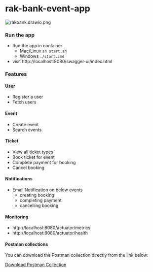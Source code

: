 # rak-bank-event-app

![rakbank.drawio.png](..%2F..%2FOneDrive%2FDesktop%2Ftemp%2Frakbank.drawio.png)

### Run the app
- Run the app in container 
  - Mac/Linux `sh start.sh`
  - Windows `./start.cmd`
- visit http://localhost:8080/swagger-ui/index.html

### Features
  #### User
  - Register a user
  - Fetch users
  
  #### Event
  - Create event
  - Search events
    
  #### Ticket 
  - View all ticket types
  - Book ticket for event
  - Complete payment for booking
  - Cancel booking

  #### Notifications 
  - Email Notification on below events
    - creating booking
    - completing payment
    - cancelling booking

#### Monitoring
   -  http://localhost:8080/actuator/metrics
   -  http://localhost:8080/actuator/health

#### Postman collections
You can download the Postman collection directly from the link below:

[Download Postman Collection](https://github.com/busraercelik/rak-bank-event-app/releases/download/1.0.0/rak-bank-coding-assignment-busra-ercelik.postman_collection.json)
